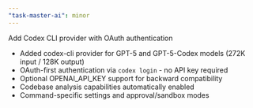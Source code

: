```yaml
---
"task-master-ai": minor
---
```


Add Codex CLI provider with OAuth authentication

- Added codex-cli provider for GPT-5 and GPT-5-Codex models (272K input / 128K output)
- OAuth-first authentication via `codex login` - no API key required
- Optional OPENAI_API_KEY support for backward compatibility
- Codebase analysis capabilities automatically enabled
- Command-specific settings and approval/sandbox modes
